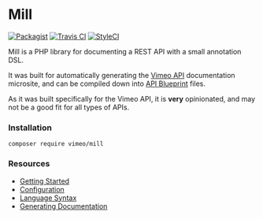 Mill
===

[![Packagist](https://img.shields.io/packagist/v/vimeo/mill.svg)](https://packagist.org/packages/vimeo/mill)
[![Travis CI](http://img.shields.io/travis/vimeo/mill.svg?style=flat)](https://travis-ci.org/vimeo/mill)
[![StyleCI](https://styleci.io/repos/78773473/shield)](https://styleci.io/repos/78773473/)

Mill is a PHP library for documenting a REST API with a small annotation DSL.

It was built for automatically generating the [Vimeo API](https://developer.vimeo.com/api/endpoints) documentation
microsite, and can be compiled down into [API Blueprint](https://apiblueprint.org/) files.

As it was built specifically for the Vimeo API, it is **very** opinionated, and may not be a good fit for all types of
APIs.

### Installation
```
composer require vimeo/mill
```

### Resources
* [Getting Started](https://github.com/vimeo/mill/wiki/Getting%20Started)
* [Configuration](https://github.com/vimeo/mill/wiki/Configuration)
* [Language Syntax](https://github.com/vimeo/mill/wiki/Language%20Syntax)
* [Generating Documentation](https://github.com/vimeo/mill/wiki/Generating%20Documentation)
